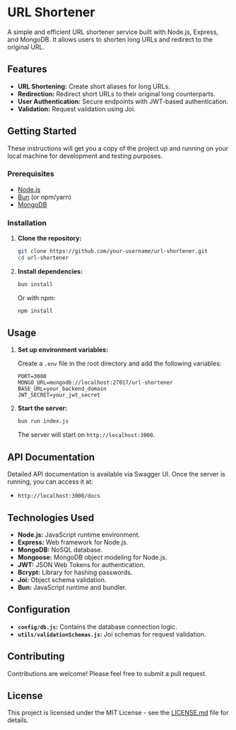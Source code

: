 # URL Shortener

A simple and efficient URL shortener service built with Node.js, Express, and MongoDB. It allows users to shorten long URLs and redirect to the original URL.

## Features

*   **URL Shortening:** Create short aliases for long URLs.
*   **Redirection:** Redirect short URLs to their original long counterparts.
*   **User Authentication:** Secure endpoints with JWT-based authentication.
*   **Validation:** Request validation using Joi.

## Getting Started

These instructions will get you a copy of the project up and running on your local machine for development and testing purposes.

### Prerequisites

*   [Node.js](https://nodejs.org/)
*   [Bun](https://bun.sh/) (or npm/yarn)
*   [MongoDB](https://www.mongodb.com/)

### Installation

1.  **Clone the repository:**

    ```bash
    git clone https://github.com/your-username/url-shortener.git
    cd url-shortener
    ```

2.  **Install dependencies:**

    ```bash
    bun install
    ```

    Or with npm:

    ```bash
    npm install
    ```

## Usage

1.  **Set up environment variables:**

    Create a `.env` file in the root directory and add the following variables:

    ``` shell
    PORT=3000
    MONGO_URL=mongodb://localhost:27017/url-shortener
    BASE_URL=your_backend_domain
    JWT_SECRET=your_jwt_secret
    ```

2.  **Start the server:**

    ```bash
    bun run index.js
    ```

    The server will start on `http://localhost:3000`.

## API Documentation

Detailed API documentation is available via Swagger UI. Once the server is running, you can access it at:

*   `http://localhost:3000/docs`

## Technologies Used

*   **Node.js:** JavaScript runtime environment.
*   **Express:** Web framework for Node.js.
*   **MongoDB:** NoSQL database.
*   **Mongoose:** MongoDB object modeling for Node.js.
*   **JWT:** JSON Web Tokens for authentication.
*   **Bcrypt:** Library for hashing passwords.
*   **Joi:** Object schema validation.
*   **Bun:** JavaScript runtime and bundler.

## Configuration

*   **`config/db.js`:** Contains the database connection logic.
*   **`utils/validationSchemas.js`:** Joi schemas for request validation.

## Contributing

Contributions are welcome! Please feel free to submit a pull request.

## License

This project is licensed under the MIT License - see the [LICENSE.md](LICENSE.md) file for details.